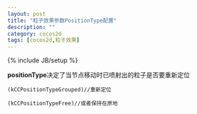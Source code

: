 ```yaml
---
layout: post
title: "粒子效果参数PositionType配置"
description: ""
category: cocos2d
tags: [cocos2d,粒子效果]
---
```

{% include JB/setup %}


**positionType**决定了当节点移动时已喷射出的粒子是否要重新定位

    (kCCPositionTypeGrouped)//重新定位
    
    (kCCPositionTypeFree)//或者保持在原地

